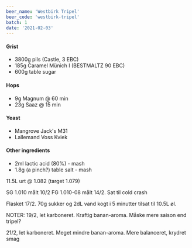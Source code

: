 ```yaml
---
beer_name: 'Westbirk Tripel'
beer_code: 'westbirk-tripel'
batch: 1
date: '2021-02-03'
---
```


#### Grist
- 3800g pils (Castle, 3 EBC)
- 185g Caramel Münich I (BESTMALTZ 90 EBC)
- 600g table sugar

#### Hops
- 9g Magnum @ 60 min
- 23g Saaz @ 15 min

#### Yeast
- Mangrove Jack's M31
- Lallemand Voss Kviek

#### Other ingredients
- 2ml lactic acid (80%) - mash
- 1.8g (a pinch?) table salt - mash

11.5L urt @ 1.082 (target 1.079)

SG 1.010 målt 10/2
FG 1.010-08 målt 14/2. Sat til cold crash

Flasket 17/2. 70g sukker og 2dL vand kogt i 5 minutter tilsat til 10.5L øl.

NOTER:
19/2, let karboneret. Kraftig banan-aroma. Måske mere saison end tripel?

21/2, let karboneret. Meget mindre banan-aroma. Mere balanceret, krydret smag